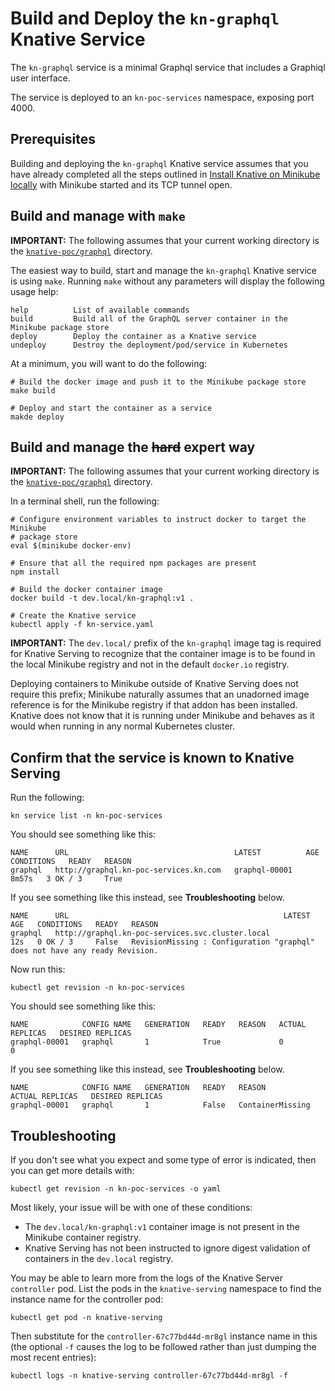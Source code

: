 # Build and Deploy the `kn-graphql` Knative Service

The `kn-graphql` service is a minimal Graphql service that includes a Graphiql user interface. 

The service is deployed to an `kn-poc-services` namespace, exposing port 4000.

## Prerequisites

Building and deploying the `kn-graphql` Knative service assumes that you have already completed all the steps 
outlined in [Install Knative on Minikube locally](Installation.md) with Minikube started and its TCP tunnel open.

## Build and manage with `make`

**IMPORTANT:** The following assumes that your current working directory is the [`knative-poc/graphql`](../kn-graphql)
directory.

The easiest way to build, start and manage the `kn-graphql` Knative service is using `make`. Running `make` without any
parameters will display the following usage help:

```text
help          List of available commands
build         Build all of the GraphQL server container in the Minikube package store
deploy        Deploy the container as a Knative service
undeploy      Destroy the deployment/pod/service in Kubernetes
```

At a minimum, you will want to do the following:

```shell
# Build the docker image and push it to the Minikube package store 
make build

# Deploy and start the container as a service
makde deploy
```

## Build and manage the ~~hard~~ expert way 

**IMPORTANT:** The following assumes that your current working directory is the [`knative-poc/graphql`](../kn-graphql)
directory.

In a terminal shell, run the following:

```shell
# Configure environment variables to instruct docker to target the Minikube
# package store
eval $(minikube docker-env)

# Ensure that all the required npm packages are present
npm install

# Build the docker container image
docker build -t dev.local/kn-graphql:v1 .

# Create the Knative service  
kubectl apply -f kn-service.yaml
```

**IMPORTANT:** The `dev.local/` prefix of the `kn-graphql` image tag is required for Knative Serving to recognize
that the container image is to be found in the local Minikube registry and not in the default `docker.io` registry.

Deploying containers to Minikube outside of Knative Serving does not require this prefix; Minikube naturally assumes
that an unadorned image reference is for the Minikube registry if that addon has been installed. Knative does not
know that it is running under Minikube and behaves as it would when running in any normal Kubernetes cluster.

## Confirm that the service is known to Knative Serving

Run the following:

```shell
kn service list -n kn-poc-services
```

You should see something like this:

```text
NAME      URL                                     LATEST          AGE     CONDITIONS   READY   REASON
graphql   http://graphql.kn-poc-services.kn.com   graphql-00001   8m57s   3 OK / 3     True
```

If you see something like this instead, see **Troubleshooting** below.

```text
NAME      URL                                                LATEST   AGE   CONDITIONS   READY   REASON
graphql   http://graphql.kn-poc-services.svc.cluster.local            12s   0 OK / 3     False   RevisionMissing : Configuration "graphql" does not have any ready Revision.
```

Now run this:

```shell
kubectl get revision -n kn-poc-services
```

You should see something like this:

```text
NAME            CONFIG NAME   GENERATION   READY   REASON   ACTUAL REPLICAS   DESIRED REPLICAS
graphql-00001   graphql       1            True             0                 0
```

If you see something like this instead, see **Troubleshooting** below.

```text
NAME            CONFIG NAME   GENERATION   READY   REASON             ACTUAL REPLICAS   DESIRED REPLICAS
graphql-00001   graphql       1            False   ContainerMissing
```

## Troubleshooting

If you don't see what you expect and some type of error is indicated, then you can get more details with:

```shell
kubectl get revision -n kn-poc-services -o yaml
```

Most likely, your issue will be with one of these conditions:

* The `dev.local/kn-graphql:v1` container image is not present in the Minikube container registry.
* Knative Serving has not been instructed to ignore digest validation of containers in the `dev.local` registry.

You may be able to learn more from the logs of the Knative Server `controller` pod. List the pods in the `knative-serving`
namespace to find the instance name for the controller pod:

```shell
kubectl get pod -n knative-serving
```

Then substitute for the `controller-67c77bd44d-mr8gl` instance name in this (the optional `-f` causes the log to be followed rather 
than just dumping the most recent entries):

```shell
kubectl logs -n knative-serving controller-67c77bd44d-mr8gl -f
```

